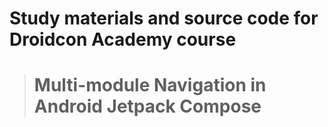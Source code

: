 # Study materials and source code for **Droidcon Academy** course 
> # Multi-module Navigation in Android Jetpack Compose 
